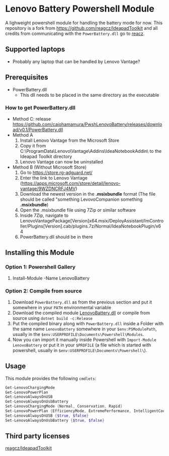 # Lenovo Battery Powershell Module

A lighweight powershell module for handling the battery mode for now. This repository is a fork from https://github.com/reagcz/IdeapadToolkit and all credits from communicating with the `PowerBattery.dll` go to [reacz](https://github.com/reagcz).

## Supported laptops
- Probably any laptop that can be handled by Lenovo Vantage?

## Prerequisites
- PowerBattery.dll
  - This dll needs to be placed in the same directory as the executable
  
### How to get PowerBattery.dll
- Method C: release https://github.com/caiohamamura/PwshLenovoBattery/releases/download/v0.1/PowerBattery.dll
- Method A
  1. Install Lenovo Vantage from the Microsoft Store
  2. Copy it from C:\ProgramData\Lenovo\Vantage\Addins\IdeaNotebookAddin\ to the Ideapad Toolkit directory
  3. Lenovo Vantage can now be uninstalled
- Method B (Without Microsoft Store)
  1.  Go to https://store.rg-adguard.net/
  2.  Enter the link to Lenovo Vantage (https://apps.microsoft.com/store/detail/lenovo-vantage/9WZDNCRFJ4MV)
  3.  Download the newest version in the **.msixbundle** format (The file should be called "something LevovoCompanion something **.msixbundle**)
  4.  Open the .msixbundle file using 7Zip or similar software
  5.  Inside 7Zip, navigate to LenovoVantagePackage\[Version\]x64.msix/DeployAssistant/ImController/Plugins\[Version\].cab/plugins.7z/Normal/IdeaNotebookPlugin/x64
  6.  PowerBattery.dll should be in there


 ## Installing this Module

### Option 1: Powershell Gallery
 1. Install-Module -Name LenovoBattery

### Option 2: Compile from source
  1. Download `PowerBattery.dll` as from the previous section and put it somewhere in your `PATH` environmental variable
  1. Download the compiled module [LenovoBattery.dll](https://github.com/caiohamamura/PwshLenovoBattery/releases/download/v0.1/LenovoBattery.dll) or compile from source using `dotnet build -c:Release`
  1. Put the compiled binary along with `PowerBattery.dll` inside a Folder with the same name `LenovoBattery` somewhere in your `$env:PSModulePath`, usually in the `$env:USERPROFILE\Documents\Powershell\Modules`.
  1. Now you can import it manually inside Powershell with `Import-Module LenovoBattery` or put it in your `$PROFILE` (a file which is started with powershell, usually in `$env:USERPROFILE\Documents\Powershell\`).
  
  
  ## Usage

  This module provides the following `cmdlets`:
  ``` powershell
  Get-LenovoChargingMode
  Get-LenovoPowerPlan
  Get-LenovoAlwaysOnUSB
  Get-LenovoAlwaysOnUsbBattery
  Set-LenovoChargingMode {Normal, Conservation, Rapid}
  Set-LenovoPowerPlan {EfficiencyMode, ExtremePerformance, IntelligentCooling}
  Set-LenovoAlwaysOnUSB {$true, $false}
  Set-LenovoAlwaysOnUsbBattery {$true, $false}
  ```

 ## Third party licenses
 [reagcz/IdeapadToolkit](https://github.com/reagcz/IdeapadToolkit/blob/main/LICENSE)

